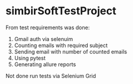 # simbirSoftTestProject

From test requirements was done:
1. Gmail auth via selenuim
2. Counting emails with required subject
3. Sending email with number of counted emails
4. Using pytest
5. Generating allure reports

Not done run tests via Selenium Grid
